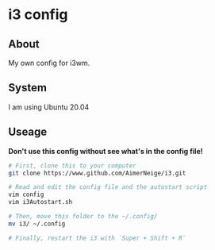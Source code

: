 # i3 config

## About

My own config for i3wm.

## System

I am using Ubuntu 20.04

## Useage

**Don't use this config without see what's in the config file!**

```sh
# First, clone this to your computer
git clone https://www.github.com/AimerNeige/i3.git

# Read and edit the config file and the autostart script
vim config
vim i3Autostart.sh

# Then, move this folder to the ~/.config/
mv i3/ ~/.config

# Finally, restart the i3 with `Super + Shift + R`
```
